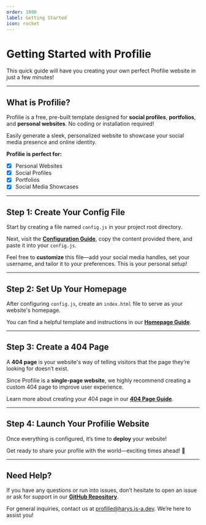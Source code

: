 ```yaml
---
order: 1000
label: Getting Started
icon: rocket
---
```


# **Getting Started with Profilie**

This quick guide will have you creating your own perfect Profilie website in just a few minutes!

---

## **What is Profilie?**

Profilie is a free, pre-built template designed for **social profiles**, **portfolios**, and **personal websites**. No coding or installation required!  

Easily generate a sleek, personalized website to showcase your social media presence and online identity.

**Profilie is perfect for:**  
- [x] Personal Websites
- [x] Social Profiles
- [x] Portfolios
- [x] Social Media Showcases

---

## Step 1: Create Your Config File

Start by creating a file named `config.js` in your project root directory.

Next, visit the [**Configuration Guide**](/configuration/config), copy the content provided there, and paste it into your `config.js`.  

Feel free to **customize** this file—add your social media handles, set your username, and tailor it to your preferences. This is your personal setup!

---

## Step 2: Set Up Your Homepage

After configuring `config.js`, create an `index.html` file to serve as your website's homepage.  

You can find a helpful template and instructions in our [**Homepage Guide**](/configuration/homepage).

---

## Step 3: Create a 404 Page

A **404 page** is your website's way of telling visitors that the page they’re looking for doesn’t exist.  

Since Profilie is a **single-page website**, we highly recommend creating a custom 404 page to improve user experience.  

Learn more about creating your 404 page in our [**404 Page Guide**](/configuration/404-page).

---

## Step 4: Launch Your Profilie Website

Once everything is configured, it’s time to **deploy** your website!  

Get ready to share your profile with the world—exciting times ahead! 🥳

---

## Need Help?

If you have any questions or run into issues, don’t hesitate to open an issue or ask for support in our [**GitHub Repository**](https://github.com/profilie/profilie).

For general inquiries, contact us at [profilie@harys.is-a.dev](mailto:profilie@harys.is-a.dev). We’re here to assist you!
